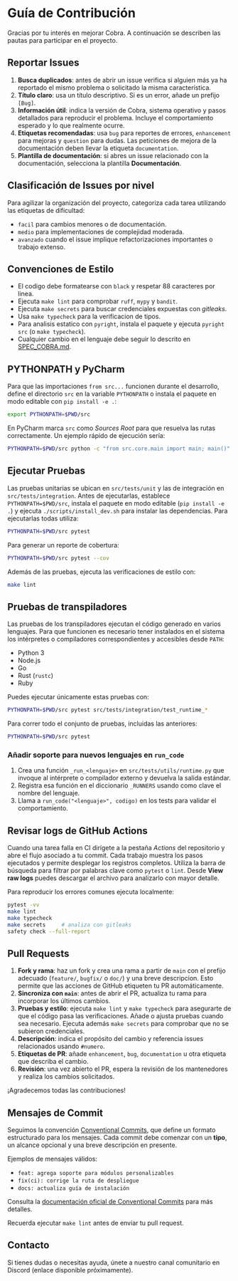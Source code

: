 # Guía de Contribución

Gracias por tu interés en mejorar Cobra. A continuación se describen las pautas para participar en el proyecto.

## Reportar Issues

1. **Busca duplicados**: antes de abrir un issue verifica si alguien más ya ha reportado el mismo problema o solicitado la misma característica.
2. **Título claro**: usa un título descriptivo. Si es un error, añade un prefijo `[Bug]`.
3. **Información útil**: indica la versión de Cobra, sistema operativo y pasos detallados para reproducir el problema. Incluye el comportamiento esperado y lo que realmente ocurre.
4. **Etiquetas recomendadas**: usa `bug` para reportes de errores, `enhancement` para mejoras y `question` para dudas. Las peticiones de mejora de la documentación deben llevar la etiqueta `documentation`.
5. **Plantilla de documentación**: si abres un issue relacionado con la documentación, selecciona la plantilla **Documentación**.

## Clasificación de Issues por nivel

Para agilizar la organización del proyecto, categoriza cada tarea utilizando las etiquetas de dificultad:

- `facil` para cambios menores o de documentación.
- `medio` para implementaciones de complejidad moderada.
- `avanzado` cuando el issue implique refactorizaciones importantes o trabajo extenso.

## Convenciones de Estilo

- El codigo debe formatearse con `black` y respetar 88 caracteres por linea.
- Ejecuta `make lint` para comprobar `ruff`, `mypy` y `bandit`.
- Ejecuta `make secrets` para buscar credenciales expuestas con *gitleaks*.
- Usa `make typecheck` para la verificacion de tipos.
- Para analisis estatico con `pyright`, instala el paquete y ejecuta
  `pyright src` (o `make typecheck`).
- Cualquier cambio en el lenguaje debe seguir lo descrito en
  [SPEC_COBRA.md](SPEC_COBRA.md).

## PYTHONPATH y PyCharm

Para que las importaciones `from src...` funcionen durante el desarrollo,
define el directorio `src` en la variable `PYTHONPATH` o instala el
paquete en modo editable con `pip install -e .`:

```bash
export PYTHONPATH=$PWD/src
```

En PyCharm marca `src` como *Sources Root* para que resuelva las rutas
correctamente. Un ejemplo rápido de ejecución sería:

```bash
PYTHONPATH=$PWD/src python -c "from src.core.main import main; main()"
```

## Ejecutar Pruebas

Las pruebas unitarias se ubican en `src/tests/unit` y las de integración en
`src/tests/integration`. Antes de ejecutarlas, establece `PYTHONPATH=$PWD/src`,
instala el paquete en modo editable (`pip install -e .`) y ejecuta
`./scripts/install_dev.sh` para instalar las dependencias. Para ejecutarlas
todas utiliza:

```bash
PYTHONPATH=$PWD/src pytest
```

Para generar un reporte de cobertura:

```bash
PYTHONPATH=$PWD/src pytest --cov
```

Además de las pruebas, ejecuta las verificaciones de estilo con:

```bash
make lint
```
## Pruebas de transpiladores

Las pruebas de los transpiladores ejecutan el código generado en varios lenguajes.
Para que funcionen es necesario tener instalados en el sistema los intérpretes o
compiladores correspondientes y accesibles desde `PATH`:

- Python 3
- Node.js
- Go
- Rust (`rustc`)
- Ruby

Puedes ejecutar únicamente estas pruebas con:

```bash
PYTHONPATH=$PWD/src pytest src/tests/integration/test_runtime_*
```

Para correr todo el conjunto de pruebas, incluidas las anteriores:

```bash
PYTHONPATH=$PWD/src pytest
```

### Añadir soporte para nuevos lenguajes en `run_code`

1. Crea una función `_run_<lenguaje>` en `src/tests/utils/runtime.py` que invoque
   al intérprete o compilador externo y devuelva la salida estándar.
2. Registra esa función en el diccionario `_RUNNERS` usando como clave el nombre
   del lenguaje.
3. Llama a `run_code("<lenguaje>", codigo)` en los tests para validar el
   comportamiento.

## Revisar logs de GitHub Actions

Cuando una tarea falla en CI dirígete a la pestaña *Actions* del repositorio y abre el flujo asociado a tu commit. Cada trabajo muestra los pasos ejecutados y permite desplegar los registros completos. Utiliza la barra de búsqueda para filtrar por palabras clave como `pytest` o `lint`. Desde **View raw logs** puedes descargar el archivo para analizarlo con mayor detalle.

Para reproducir los errores comunes ejecuta localmente:

```bash
pytest -vv
make lint
make typecheck
make secrets     # analiza con gitleaks
safety check --full-report
```


## Pull Requests

1. **Fork y rama**: haz un fork y crea una rama a partir de `main` con el prefijo adecuado (`feature/`, `bugfix/` o `doc/`) y una breve descripcion. Esto permite que las acciones de GitHub etiqueten tu PR automáticamente.
2. **Sincroniza con `main`**: antes de abrir el PR, actualiza tu rama para incorporar los últimos cambios.
3. **Pruebas y estilo**: ejecuta `make lint` y `make typecheck` para asegurarte de que el código pasa las verificaciones. Añade o ajusta pruebas cuando sea necesario. Ejecuta además `make secrets` para comprobar que no se subieron credenciales.
4. **Descripción**: indica el propósito del cambio y referencia issues relacionados usando `#numero`.
5. **Etiquetas de PR**: añade `enhancement`, `bug`, `documentation` u otra etiqueta que describa el cambio.
6. **Revisión**: una vez abierto el PR, espera la revisión de los mantenedores y realiza los cambios solicitados.

¡Agradecemos todas las contribuciones!

## Mensajes de Commit

Seguimos la convención [Conventional Commits](https://www.conventionalcommits.org/es/v1.0.0/), que define un formato estructurado para los mensajes. Cada commit debe comenzar con un **tipo**, un alcance opcional y una breve descripción en presente.

Ejemplos de mensajes válidos:

- `feat: agrega soporte para módulos personalizables`
- `fix(ci): corrige la ruta de despliegue`
- `docs: actualiza guía de instalación`

Consulta la [documentación oficial de Conventional Commits](https://www.conventionalcommits.org/es/v1.0.0/) para más detalles.

Recuerda ejecutar `make lint` antes de enviar tu pull request.

## Contacto

Si tienes dudas o necesitas ayuda, únete a nuestro canal comunitario en Discord (enlace disponible próximamente).
